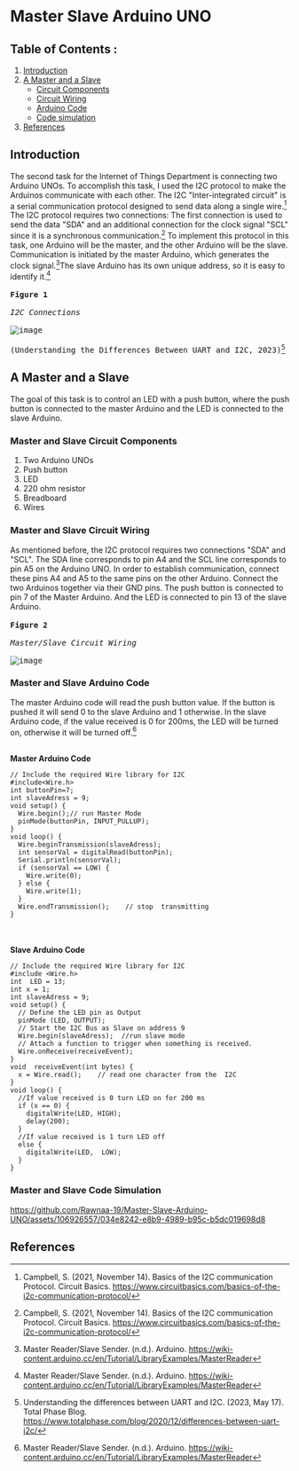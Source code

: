 # Master Slave Arduino UNO
## Table of Contents : 
1. [Introduction](#Introduction)
1. [A Master and a Slave](#A-Master-and-a-Slave)
    - [Circuit Components](#Master-and-Slave-Circuit-Components)
    - [Circuit Wiring](#Master-and-Slave-Circuit-Wiring)
    - [Arduino Code](#Master-and-Slave-Arduino-Code)
    - [Code simulation](#Master-and-Slave-Code-simulation)
1. [References](#References)
## Introduction
The second task for the Internet of Things Department is connecting two Arduino UNOs. To accomplish this task, I used the I2C protocol to make the Arduinos communicate with each other. The I2C "Inter-integrated circuit" is a serial communication protocol designed to send data along a single wire.[^1] The I2C protocol requires two connections: The first connection is used to send the data "SDA" and an additional connection for the clock signal "SCL" since it is a synchronous communication.[^1]
To implement this protocol in this task, one Arduino will be the master, and the other Arduino will be the slave. Communication is initiated by the master Arduino, which generates the clock signal.[^2]The slave Arduino has its own unique address, so it is easy to identify it.[^2]<br><br> 
<kbd> **Figure 1** <br><br>*I2C Connections*<br><br> <kbd>![image](https://github.com/Rawnaa-19/Master-Slave-Arduino-UNO/assets/106926557/f9fc7f67-7fa0-4b80-a5d7-9328e8db86d3)<br><br>(Understanding the Differences Between UART and I2C, 2023)[^3]</kbd></kbd>

## A Master and a Slave
The goal of this task is to control an LED with a push button, where the push button is connected to the master Arduino and the LED is connected to the slave Arduino.

### Master and Slave Circuit Components
1. Two Arduino UNOs
2. Push button
3. LED
4. 220 ohm resistor
5. Breadboard
6. Wires

### Master and Slave Circuit Wiring
As mentioned before, the I2C protocol requires two connections "SDA" and "SCL". The SDA line corresponds to pin A4 and the SCL line corresponds to pin A5 on the Arduino UNO. In order to establish communication, connect these pins A4 and A5 to the same pins on the other Arduino. Connect the two Arduinos together via their GND pins.
The push button is connected to pin 7 of the Master Arduino. And the LED is connected to pin 13 of the slave Arduino.<br><br> 
<kbd> **Figure 2** <br><br>*Master/Slave Circuit Wiring*<br><br> <kbd>![image](https://github.com/Rawnaa-19/Master-Slave-Arduino-UNO/assets/106926557/72c9089a-36ea-422f-87e2-b930204cf04a)</kbd></kbd>

### Master and Slave Arduino Code
The master Arduino code will read the push button value. If the button is pushed it will send 0 to the slave Arduino and 1 otherwise. 
In the slave Arduino code, if the value received is 0 for 200ms, the LED will be turned on, otherwise it will be turned off.[^2]<br><br>

**Master Arduino Code**
```
// Include the required Wire library for I2C
#include<Wire.h>
int buttonPin=7;
int slaveAdress = 9;
void setup() {
  Wire.begin();// run Master Mode
  pinMode(buttonPin, INPUT_PULLUP);
}
void loop() {
  Wire.beginTransmission(slaveAdress);
  int sensorVal = digitalRead(buttonPin);
  Serial.println(sensorVal);
  if (sensorVal == LOW) {
    Wire.write(0);
  } else {
    Wire.write(1);
  } 
  Wire.endTransmission();    // stop  transmitting
}
```

<br><br>
**Slave Arduino Code** 
```
// Include the required Wire library for I2C
#include <Wire.h>
int  LED = 13;
int x = 1;
int slaveAdress = 9;
void setup() {
  // Define the LED pin as Output
  pinMode (LED, OUTPUT);
  // Start the I2C Bus as Slave on address 9
  Wire.begin(slaveAdress);  //run slave mode
  // Attach a function to trigger when something is received.
  Wire.onReceive(receiveEvent);
}
void  receiveEvent(int bytes) {
  x = Wire.read();    // read one character from the  I2C
}
void loop() {
  //If value received is 0 turn LED on for 200 ms
  if (x == 0) {
    digitalWrite(LED, HIGH);
    delay(200);
  }
  //If value received is 1 turn LED off
  else {
    digitalWrite(LED,  LOW);
  }
}
```
### Master and Slave Code Simulation


https://github.com/Rawnaa-19/Master-Slave-Arduino-UNO/assets/106926557/034e8242-e8b9-4989-b95c-b5dc019698d8

## References
[^1]: Campbell, S. (2021, November 14). Basics of the I2C communication Protocol. Circuit Basics. https://www.circuitbasics.com/basics-of-the-i2c-communication-protocol/
[^2]: Master Reader/Slave Sender. (n.d.). Arduino. https://wiki-content.arduino.cc/en/Tutorial/LibraryExamples/MasterReader
[^3]: Understanding the differences between UART and I2C. (2023, May 17). Total Phase Blog. https://www.totalphase.com/blog/2020/12/differences-between-uart-i2c/
